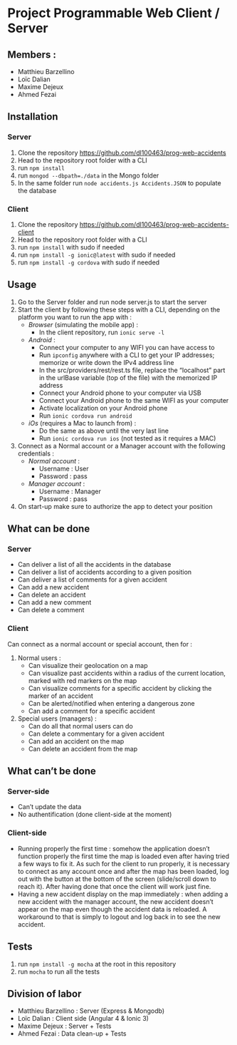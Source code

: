 # Project Programmable Web Client / Server

## Members : <br>
- Matthieu Barzellino <br>
- Loïc Dalian <br>
- Maxime Dejeux <br>
- Ahmed Fezai <br>

## Installation

### Server

1. Clone the repository https://github.com/dl100463/prog-web-accidents
2. Head to the repository root folder with a CLI
3. run `npm install`
4. run `mongod --dbpath=./data` in the Mongo folder
5. In the same folder run `node accidents.js Accidents.JSON` to populate the database

### Client

1. Clone the repository https://github.com/dl100463/prog-web-accidents-client
2. Head to the repository root folder with a CLI
3. run `npm install` with sudo if needed
4. run `npm install -g ionic@latest` with sudo if needed
5. run `npm install -g cordova` with sudo if needed

## Usage 

1. Go to the Server folder and run node server.js to start the server
2. Start the client by following these steps with a CLI, depending on the platform you want to run the app with :
   + *Browser* (simulating the mobile app) :
      - In the client repository, run `ionic serve -l`
   + *Android* :
      - Connect your computer to any WIFI you can have access to
      - Run `ipconfig` anywhere with a CLI to get your IP addresses; memorize or write down the IPv4 address line
      - In the src/providers/rest/rest.ts file, replace the “localhost” part in the urlBase variable (top of the file) with the memorized IP address
      - Connect your Android phone to your computer via USB
      - Connect your Android phone to the same WIFI as your computer
      - Activate localization on your Android phone
      - Run `ionic cordova run android`
   + *iOs* (requires a Mac to launch from) :
      - Do the same as above until the very last line
      - Run `ionic cordova run ios` (not tested as it requires a MAC)
3. Connect as a Normal account or a Manager account with the following credentials :
   + *Normal account* :
      - Username : User
      - Password : pass
   + *Manager account* :
      - Username : Manager
      - Password : pass
4. On start-up make sure to authorize the app to detect your position

## What can be done

### Server

- Can deliver a list of all the accidents in the database
- Can deliver a list of accidents according to a given position
- Can deliver a list of comments for a given accident
- Can add a new accident
- Can delete an accident
- Can add a new comment
- Can delete a comment

### Client

Can connect as a normal account or special account, then for :
1. Normal users :
   + Can visualize their geolocation on a map
   + Can visualize past accidents within a radius of the current location, marked with red markers on the map
   + Can visualize comments for a specific accident by clicking the marker of an accident
   + Can be alerted/notified when entering a dangerous zone
   + Can add a comment for a specific accident
2. Special users (managers) :
   + Can do all that normal users can do
   + Can delete a commentary for a given accident
   + Can add an accident on the map
   + Can delete an accident from the map
   
## What can’t be done

### Server-side

- Can’t update the data
- No authentification (done client-side at the moment)

### Client-side

- Running properly the first time : somehow the application doesn’t function properly the first time the map is loaded even after having tried a few ways to fix it. As such for the client to run properly, it is necessary to connect as any account once and after the map has been loaded, log out with the button at the bottom of the screen (slide/scroll down to reach it). After having done that once the client will work just fine.
- Having a new accident display on the map immediately : when adding a new accident with the manager account, the new accident doesn’t appear on the map even though the accident data is reloaded. A workaround to that is simply to logout and log back in to see the new accident.

## Tests

1. run `npm install -g mocha` at the root in this repository
2. run `mocha` to run all the tests

## Division of labor

- Matthieu Barzellino : Server (Express & Mongodb)
- Loïc Dalian : Client side (Angular 4 & Ionic 3)
- Maxime Dejeux : Server + Tests
- Ahmed Fezai : Data clean-up + Tests
